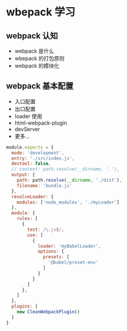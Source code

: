 # wbepack 学习

## webpack 认知

* webpack 是什么
* wbepack 的打包原则
* webpack 的模块化

## webpack 基本配置

* 入口配置
* 出口配置
* loader 使用
* html-webpack-plugin
* devServer
* 更多...

```js
module.exports = {
  mode: 'development',
  entry: './src/index.js',
  devtool: false,
  // context: path.resolve(__dirname, '.'),
  output: {
    path: path.resolve(__dirname, './dist'),
    filename: 'bundle.js'
  },
  resolveLoader: {
    modules: ['node_modules', './myLoader']
  },
  module: {
    rules: [
      {
        test: /\.js$/,
        use: [
          {
            loader: 'myBabelLoader',
            options: {
              presets: [
                '@babel/preset-env'
              ]
            }
          }
        ]
      },
    ]
  },
  plugins: [
    new CleanWebpackPlugin()
  ]
}
```